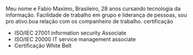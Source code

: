 
Meu nome e Fabio Maximo, Brasileiro, 28 anos cursando tecnologia da informação. Facilidade de trabalho em grupo e liderança de pessoas, sou pro ativo.boa relação com os companheiro de trabalho.
certificação
* ISO/IEC 27001 information security Associate
* ISO/IEC 20000 IT service management associate
* Certificação White Belt
